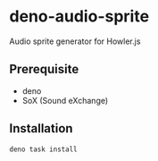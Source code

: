 # deno-audio-sprite

Audio sprite generator for Howler.js

## Prerequisite

- deno
- SoX (Sound eXchange)

## Installation

```shell
deno task install
```
